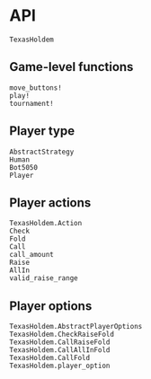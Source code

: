 # API

```@docs
TexasHoldem
```

## Game-level functions
```@docs
move_buttons!
play!
tournament!
```

## Player type
```@docs
AbstractStrategy
Human
Bot5050
Player
```

## Player actions

```@docs
TexasHoldem.Action
Check
Fold
Call
call_amount
Raise
AllIn
valid_raise_range
```

## Player options

```@docs
TexasHoldem.AbstractPlayerOptions
TexasHoldem.CheckRaiseFold
TexasHoldem.CallRaiseFold
TexasHoldem.CallAllInFold
TexasHoldem.CallFold
TexasHoldem.player_option
```
